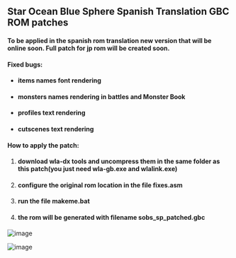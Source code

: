 
## Star Ocean Blue Sphere Spanish Translation GBC ROM patches

#### To be applied in the spanish rom translation new version that will be online soon. Full patch for jp rom will be created soon.


#### Fixed bugs:
 - #### items names font rendering
   
 - #### monsters names rendering in battles and Monster Book

 - #### profiles text rendering
 
 - #### cutscenes text rendering


#### How to apply the patch:

 1. #### download wla-dx tools and uncompress them in the same folder as this patch(you just need wla-gb.exe and wlalink.exe)
 2. #### configure the original rom location in the file fixes.asm
 3. #### run the file makeme.bat
 4. #### the rom will be generated with filename sobs_sp_patched.gbc

![image](https://user-images.githubusercontent.com/31348553/120906207-e1db3680-c62d-11eb-9a63-1546368b8a80.png)


![image](https://user-images.githubusercontent.com/31348553/120906216-ed2e6200-c62d-11eb-86d3-c12da23954bf.png)
